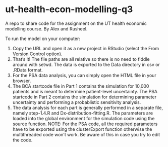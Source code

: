 # ut-health-econ-modelling-q3
A repo to share code for the assignment on the UT health economic modelling course. By Alex and Rusheel.

To run the model on your computer: 

1. Copy the URL and open it as a new project in RStudio (select the From Version Control option).
2. That’s it! The file paths are all relative so there is no need to fiddle around with setwd. The data is exported to the Data directory in csv or .RData format.
3. For the PSA data analysis, you can simply open the HTML file in your browser.
4. The BCA startcode file in Part 1 contains the simulation for 10,000 patients and is meant to determine patient-level uncertainty. The PSA startcode in Part 2 contains the simulation for determining parameter uncertainty and performing a probablistic sensitivity analysis. 
5. The data analysis for each part is generally performed in a separate file, namely step-1.4.R and Dx-distribution-fitting.R. The parameters are loaded into the global environment for the simulation code using the source function. NOTE: For the PSA code, all the required parameters have to be exported using the clusterExport function otherwise the multithreaded code won’t work. Be aware of this in case you try to edit the code.

